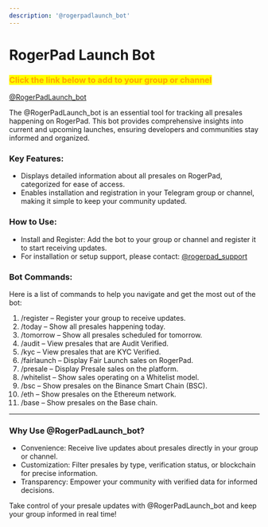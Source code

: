 ```yaml
---
description: '@rogerpadlaunch_bot'
---
```


# RogerPad Launch Bot

### <mark style="color:orange;">Click the link below to add to your group or channel</mark>

[@RogerPadLaunch\_bot](https://t.me/RogerPadLaunch_bot)

The @RogerPadLaunch\_bot is an essential tool for tracking all presales happening on RogerPad. This bot provides comprehensive insights into current and upcoming launches, ensuring developers and communities stay informed and organized.

### Key Features:

* Displays detailed information about all presales on RogerPad, categorized for ease of access.
* Enables installation and registration in your Telegram group or channel, making it simple to keep your community updated.

### How to Use:

* Install and Register: Add the bot to your group or channel and register it to start receiving updates.
* For installation or setup support, please contact: [@rogerpad\_support](https://t.me/rogerpad_support)

### Bot Commands:

Here is a list of commands to help you navigate and get the most out of the bot:

1. /register – Register your group to receive updates.
2. /today – Show all presales happening today.
3. /tomorrow – Show all presales scheduled for tomorrow.
4. /audit – View presales that are Audit Verified.
5. /kyc – View presales that are KYC Verified.
6. /fairlaunch – Display Fair Launch sales on RogerPad.
7. /presale – Display Presale sales on the platform.
8. /whitelist – Show sales operating on a Whitelist model.
9. /bsc – Show presales on the Binance Smart Chain (BSC).
10. /eth – Show presales on the Ethereum network.
11. /base – Show presales on the Base chain.

***

### Why Use @RogerPadLaunch\_bot?

* Convenience: Receive live updates about presales directly in your group or channel.
* Customization: Filter presales by type, verification status, or blockchain for precise information.
* Transparency: Empower your community with verified data for informed decisions.

Take control of your presale updates with @RogerPadLaunch\_bot and keep your group informed in real time!
